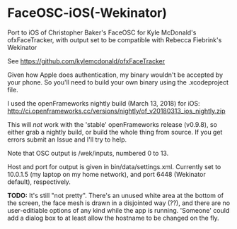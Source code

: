 # FaceOSC-iOS(-Wekinator)
Port to iOS of Christopher Baker's FaceOSC for Kyle McDonald's ofxFaceTracker, with output set to be compatible with Rebecca Fiebrink's Wekinator

See https://github.com/kylemcdonald/ofxFaceTracker

Given how Apple does authentication, my binary wouldn't be accepted by your phone.  So you'll need to build your own binary using the .xcodeproject file.

I used the openFrameworks nightly build (March 13, 2018)  for iOS: http://ci.openframeworks.cc/versions/nightly/of_v20180313_ios_nightly.zip

This will *not* work with the 'stable' openFrameworks release (v0.9.8), so either grab a nightly build, or build the whole thing from source.  If you get errors submit an Issue and I'll try to help. 

Note that OSC output is /wek/inputs, numbered 0 to 13.

Host and port for output is given in bin/data/settings.xml.  Currently set to 10.0.1.5 (my laptop on my home network), and port 6448 (Wekinator default),
respectively. 

**TODO:** It's still "not pretty". There's an unused white area at the bottom of the screen, the face mesh is drawn in a disjointed way (??), and there are no user-editiable options of any kind while the app is running. 'Someone' could add a dialog box to at least allow the hostname to be changed on the fly. 
